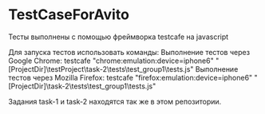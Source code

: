 # TestCaseForAvito

Тесты выполнены с помощью фреймворка testcafe на javascript

Для запуска тестов использовать команды: 
Выполнение тестов через Google Chrome: testcafe \"chrome:emulation:device=iphone6\" "[ProjectDir]\testProject\task-2\tests\test_group1\tests.js"
Выполнение тестов через Mozilla Firefox: testcafe \"firefox:emulation:device=iphone6\" "[ProjectDir]\task-2\tests\test_group1\tests.js"

Задания task-1 и task-2 находятся так же в этом репозитории.
